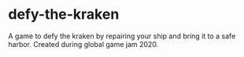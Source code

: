 # defy-the-kraken
A game to defy the kraken by repairing your ship and bring it to a safe harbor. Created during global game jam 2020.
